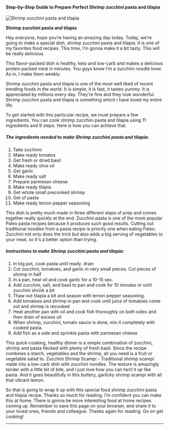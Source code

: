             

#### Step-by-Step Guide to Prepare Perfect Shrimp zucchini pasta and tilapia

![Shrimp zucchini pasta and tilapia](https://img-global.cpcdn.com/recipes/4690763887673344/751x532cq70/shrimp-zucchini-pasta-and-tilapia-recipe-main-photo.jpg)

**Shrimp zucchini pasta and tilapia**

Hey everyone, hope you’re having an amazing day today. Today, we’re going to make a special dish, shrimp zucchini pasta and tilapia. It is one of my favorites food recipes. This time, I’m gonna make it a bit tasty. This will be really delicious.

This flavor-packed dish is healthy, keto and low-carb and makes a delicious protein packed meal in minutes. You guys know I'm a zucchini noodle lover. As in, I make them weekly.

Shrimp zucchini pasta and tilapia is one of the most well liked of recent trending foods in the world. It is simple, it is fast, it tastes yummy. It is appreciated by millions every day. They’re fine and they look wonderful. Shrimp zucchini pasta and tilapia is something which I have loved my entire life.

To get started with this particular recipe, we must prepare a few ingredients. You can cook shrimp zucchini pasta and tilapia using 11 ingredients and 9 steps. Here is how you can achieve that.

##### The ingredients needed to make Shrimp zucchini pasta and tilapia:

1.  Take zuchinni
2.  Make ready tomatos
3.  Get fresh or dried basil
4.  Make ready olive oil
5.  Get garlic
6.  Make ready salt
7.  Prepare parmesan cheese
8.  Make ready tilapia
9.  Get whole small precooked shrimp
10.  Get of pasta
11.  Make ready lemon pepper seasoning

This dish is pretty much made in three different steps of prep and comes together really quickly at the end. Zucchini pasta is one of the more popular Paleo pasta recipes because it produces such good results. Cutting out traditional noodles from a pasta recipe is priority one when eating Paleo. Zucchini not only does the trick but also adds a big serving of vegetables to your meal, so it's a better option than trying.

##### Instructions to make Shrimp zucchini pasta and tilapia:

1.  In big pot, cook pasta until ready. drain
2.  Cut zucchini, tomatoes, and garlic in very small pieces. Cut pieces of shrimp in half
3.  In a pan, heat oil and cook garlic for a 10-15 sec.
4.  Add zucchini, salt, and basil to pan and cook for 10 minutes or until zucchini shrink a bit
5.  Thaw out tilapia a bit and season with lemon pepper seasoning.
6.  Add tomatoes and shrimp in pan and cook until juice of tomatoes come out and shrimp is recooked
7.  Heat another pan with oil and cook fish thoroughly on both sides and then drain of excess oil
8.  When shrimp, zucchini, tomato sauce is done, mix it completely with cooked pasta.
9.  Add fish as a side and sprinkle pasta with parmesan cheese

This quick-cooking, healthy dinner is a simple combination of zucchini, shrimp and pasta flecked with plenty of fresh basil. Since the recipe combines a starch, vegetables and the shrimp, all you need is a fruit or vegetable salad to. Zucchini Shrimp Scampi - Traditional shrimp scampi made into a low-carb dish with zucchini noodles. The texture is amazingly tender with a little bit of bite, and I just love how you can twirl it up like pasta. And it goes beautifully in this buttery, garlicky shrimp scampi with all that vibrant lemon.

So that is going to wrap it up with this special food shrimp zucchini pasta and tilapia recipe. Thanks so much for reading. I’m confident you can make this at home. There is gonna be more interesting food at home recipes coming up. Remember to save this page on your browser, and share it to your loved ones, friends and colleague. Thanks again for reading. Go on get cooking!

* * *